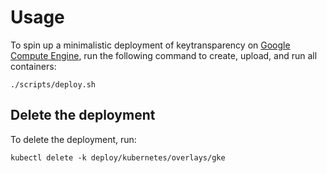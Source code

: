 # Usage

To spin up a minimalistic deployment of keytransparency on 
[Google Compute Engine](https://cloud.google.com/sdk/gcloud/), run the following 
command to create, upload, and run all containers:
```
./scripts/deploy.sh
```

## Delete the deployment
To delete the deployment, run:
```
kubectl delete -k deploy/kubernetes/overlays/gke
```
